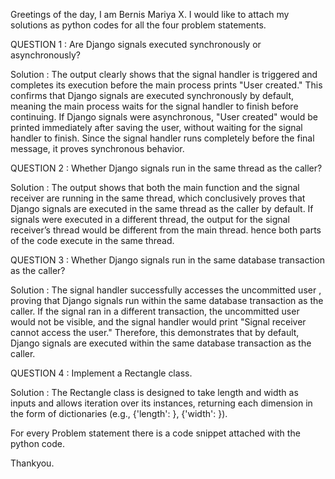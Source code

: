 Greetings of the day, I am Bernis Mariya X. I would like to attach my solutions as python codes for all the four problem statements.

QUESTION 1 : Are Django signals executed synchronously or asynchronously?

Solution : The output clearly shows that the signal handler is triggered and completes its execution before the main process prints "User created." This confirms that Django signals are executed synchronously by default, meaning the main process waits for the signal handler to finish before continuing. 
If Django signals were asynchronous, "User created" would be printed immediately after saving the user, without waiting for the signal handler to finish.
Since the signal handler runs completely before the final message, it proves synchronous behavior.

QUESTION 2 : Whether Django signals run in the same thread as the caller?

Solution : The output shows that both the main function and the signal receiver are running in the same thread, which conclusively proves that Django signals are executed in the same thread as the caller by default. If signals were executed in a different thread, the output for the signal receiver’s thread would be different from the main thread. hence both parts of the code execute in the same thread. 

QUESTION 3 : Whether Django signals run in the same database transaction as the caller?

Solution : The signal handler successfully accesses the uncommitted user , proving that Django signals run within the same database transaction as the caller.
If the signal ran in a different transaction, the uncommitted user would not be visible, and the signal handler would print "Signal receiver cannot access the user." Therefore, this demonstrates that by default, Django signals are executed within the same database transaction as the caller.

QUESTION 4 : Implement a Rectangle class.

Solution : The Rectangle class is designed to take length and width as inputs and allows iteration over its instances, returning each dimension in the form of dictionaries (e.g., {'length': <value>}, {'width': <value>}).

For every Problem statement there is a code snippet attached with the python code.

Thankyou.
